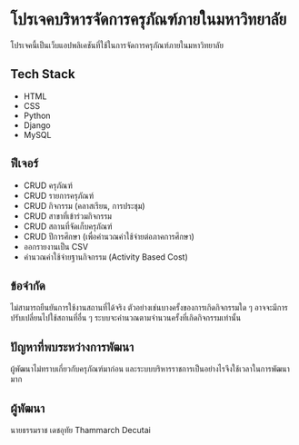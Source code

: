 # โปรเจคบริหารจัดการครุภัณฑ์ภายในมหาวิทยาลัย

โปรเจคนี้เป็นเว็บแอปพลิเคชันที่ใช้ในการจัดการครุภัณฑ์ภายในมหาวิทยาลัย

## Tech Stack
- HTML
- CSS
- Python
- Django
- MySQL

## ฟีเจอร์
- CRUD ครุภัณฑ์
- CRUD รายการครุภัณฑ์
- CRUD กิจกรรม (คลาสเรียน, การประชุม)
- CRUD สาขาที่เข้าร่วมกิจกรรม
- CRUD สถานที่จัดเก็บครุภัณฑ์
- CRUD ปีการศึกษา (เพื่อคำนวณค่าใช้จ่ายต่อภาคการศึกษา)
- ออกรายงานเป็น CSV
- คำนวณค่าใช้จ่ายฐานกิจกรรม (Activity Based Cost)

## ข้อจำกัด
ไม่สามารถยืนยันการใช้งานสถานที่ได้จริง ตัวอย่างเช่นบางครั้งของการเกิดกิจกรรมใด ๆ อาจจะมีการปรับเปลี่ยนไปใช้สถานที่อื่น ๆ ระบบจะคำนวณตามจำนวนครั้งที่เกิดกิจกรรมเท่านั้น

## ปัญหาที่พบระหว่างการพัฒนา
ผู้พัฒนาไม่ทราบเกี่ยวกับครุภัณฑ์มาก่อน และระบบบริหารราชการเป็นอย่างไรจึงใช้เวลาในการพัฒนามาก

## ผู้พัฒนา
นายธรรมราช เดชอุทัย
Thammarch Decutai
